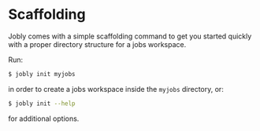 # Scaffolding

Jobly comes with a simple scaffolding command to get you started quickly
with a proper directory structure for a jobs workspace.

Run:

```bash
$ jobly init myjobs
```

in order to create a jobs workspace inside the `myjobs` directory, or:

```bash
$ jobly init --help
```

for additional options.



